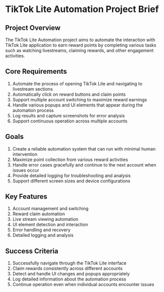 # TikTok Lite Automation Project Brief

## Project Overview
The TikTok Lite Automation project aims to automate the interaction with TikTok Lite application to earn reward points by completing various tasks such as watching livestreams, claiming rewards, and other engagement activities.

## Core Requirements
1. Automate the process of opening TikTok Lite and navigating to livestream sections
2. Automatically click on reward buttons and claim points
3. Support multiple account switching to maximize reward earnings
4. Handle various popups and UI elements that appear during the automation process
5. Log results and capture screenshots for error analysis
6. Support continuous operation across multiple accounts

## Goals
1. Create a reliable automation system that can run with minimal human intervention
2. Maximize point collection from various reward activities
3. Handle error cases gracefully and continue to the next account when issues occur
4. Provide detailed logging for troubleshooting and analysis
5. Support different screen sizes and device configurations

## Key Features
1. Account management and switching
2. Reward claim automation
3. Live stream viewing automation
4. UI element detection and interaction
5. Error handling and recovery
6. Detailed logging and analysis

## Success Criteria
1. Successfully navigate through the TikTok Lite interface
2. Claim rewards consistently across different accounts
3. Detect and handle UI changes and popups appropriately
4. Log detailed information about the automation process
5. Continue operation even when individual accounts encounter issues 